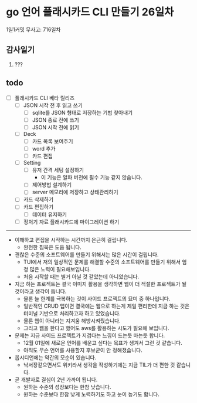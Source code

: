 # go 언어 플래시카드 CLI 만들기 26일차

1일1커밋 무사고: 716일차

## 감사일기

1. ???

## todo

- [ ] 플래시카드 CLI 베타 릴리즈
  - [ ] JSON 시작 전 후 읽고 쓰기
    - [ ] sqlite를 JSON 형태로 저장하는 기법 찾아내기
    - [ ] JSON 종료 전에 쓰기 
    - [ ] JSON 시작 전에 읽기
  - [ ] Deck
    - [ ] 카드 목록 보여주기
    - [ ] word 추가
    - [ ] 카드 편집
  - [ ] Setting
    - [ ] 유저 간격 세팅 설정하기
      - 이 기능은 알파 버전에 필수 기능 같지 않습니다.
    - [ ] 제어방법 설계하기
    - [ ] server 메모리에 저장하고 상태관리하기
  - [ ] 카드 삭제하기
  - [ ] 카드 편집하기
    - [ ] 데이터 유지하기
  - [ ] 정처기 자료 플래시카드에 마이그레이션 하기

---

- 이해하고 편집을 시작하는 시간까지 은근히 걸립니다.
  - 완전한 침묵은 도움 됩니다.
- 괜찮은 수준의 소프트웨어를 만들기 위해서는 많은 시간이 걸립니다.
  - TUI에서 저의 일상적인 문제를 해결할 수준의 소프트웨어를 만들기 위해서 엄청 많은 노력이 필요해보입니다.
  - 처음 시작할 때는 별거 아닐 것 같았는데 아니었습니다.
- 지금 하는 프로젝트는 결국 이미지 활용을 생각하면 웹이 더 적절한 프로젝트가 될 것이라고 생각이 듭니다.
  - 물론 늘 한계를 극복하는 것이 사이드 프로젝트의 묘미 중 하나입니다.
  - 일반적인 CRUD 앱이면 결국에는 웹으로 하는게 제일 편리한데 지금 하는 것은 터미널 기반으로 처리하고자 하고 있었습니다.
  - 물론 웹이 아니라는 지겨움 해방시켜줬습니다.
  - 그리고 웹을 한다고 했어도 aws를 활용하는 시도가 필요해 보입니다.
- 문제는 지금 사이드 프로젝트가 지겹다는 느낌이 드는듯 마는듯 합니다.
  - 12월 01일에 새로운 언어를 배운고 싶다는 목표가 생겨서 그런 것 같습니다.
  - 아직도 무슨 언어를 사용할지 후보군이 안 정해졌습니다.
- 옵시디언에는 약간의 모순이 있습니다.
  - 낙서장같으면서도 위키라서 생각을 작성하기에는 지금 TIL가 더 편한 것 같습니다.
- 곧 개발자로 결심이 2년 가까이 됩니다.
  - 원하는 수준의 성장보다는 한참 낮습니다.
  - 원하는 수준보다 한참 낮게 노력하기도 하고 눈이 높기도 합니다.

